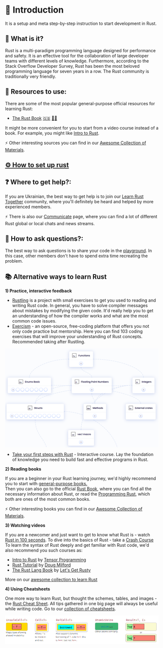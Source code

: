 # :footprints:️ Introduction

It is a setup and meta step-by-step instruction to start development in Rust.

## :crab: What is it?

<!-- [![](https://github.com/ChapliaS/LearnRustTogether/blob/master/asset/img/logo/rust-social-wide.jpg)](introduction.md) -->

Rust is a multi-paradigm programming language designed for performance and safety. It is an effective tool for the collaboration of large developer teams with different levels of knowledge. Furthermore, according to the Stack Overflow Developer Survey, Rust has been the most beloved programming language for seven years in a row. The Rust community is traditionally very friendly.

## :book: Resources to use:
There are some of the most popular general-purpose official resources for learning Rust: <br/>

- [The Rust Book](https://doc.rust-lang.org/book/ch00-00-introduction.html) [:uk:](https://doc.rust-lang.org/book/ch00-00-introduction.html) [:pirate_flag:](https://doc.rust-lang.ru/book/)

It might be more convenient for you to start from a video course instead of a book. For example, you might like [Intro to Rust](https://www.youtube.com/playlist?list=PLJbE2Yu2zumDF6BX6_RdPisRVHgzV02NW).

:zap: Other interesting sources you can find in our [ Awesome Collection of Materials](./learn.md#mortar_board-our-awesome-collection-of-materials-to-learn-rust).

## [:gear: How to set up rust](rust_setup.md)

## :question: Where to get help?:

If you are Ukrainian, the best way to get help is to join our [Learn Rust Together](https://t.me/rustlang_ua) community, where you'll definitely be heard and helped by more experienced members.

:zap:	There is also our [Communicate](./communicate.md) page, where you can find a lot of different Rust global or local chats and news streams.

## :pushpin: How to ask questions?:

The best way to ask questions is to share your code in the [playground](https://play.rust-lang.org/). In this case, other members don't have to spend extra time recreating the problem.<br/>

## :books: Alternative ways to learn Rust

**1) Practice, interactive feedback**
- [Rustling](https://github.com/rust-lang/rustlings#rustlings-%EF%B8%8F) is a project with small exercises to get you used to reading and writing Rust code. In general, you have to solve compiler messages about mistakes by modifying the given code. It'd really help you to get an understanding of how the compiler works and what are the most common code issues.
- [Exercism](https://exercism.org/tracks/rust/concepts) - an open-source, free-coding platform that offers you not only code practice but mentorship. Here you can find 103 coding exercises that will improve your understanding of Rust concepts. Recommended taking after Rustling.
<p align="center">
<img src="./asset/img/introduction_page/exercism.png"  width="600" align="center" />
</p>

- [Take your first steps with Rust](https://learn.microsoft.com/en-us/training/paths/rust-first-steps/) - Interactive course. Lay the foundation of knowledge you need to build fast and effective programs in Rust.

**2) Reading books**

If you are a beginner in your Rust learning journey, we'd highly recommend you to start with [general-purpose books.](./learn.md#star-general-purpose-courses) <br/>
Then you can also go to the official [Rust Book](https://doc.rust-lang.org/book/), where you can find all the necessary information about Rust, or read the [Programming Rust](https://cuteboyprogrammers.com/pdf/humblebundle/programmingrust.pdf), which both are ones of the most common books.

:zap: Other interesting books you can find in our [Awesome Collection of Materials](./learn.md#mortar_board-our-awesome-collection-of-materials-to-learn-rust).

**3) Watching videos**

If you are a newcomer and just want to get to know what Rust is - watch [Rust in 100 seconds](https://www.youtube.com/watch?v=5C_HPTJg5ek). To dive into the basics of Rust - take a [Crash Course](https://www.youtube.com/watch?v=zF34dRivLOw) <br/>
To learn the syntax of Rust deeply and get familiar with Rust code, we'd also recommend you such courses as:

- [Intro to Rust](https://www.youtube.com/playlist?list=PLJbE2Yu2zumDF6BX6_RdPisRVHgzV02NW) by [Tensor Programming](https://www.youtube.com/c/TensorProgramming)
- [Rust Tutorial](https://www.youtube.com/playlist?list=PLLqEtX6ql2EyPAZ1M2_C0GgVd4A-_L4_5) by [Doug Milford](https://www.youtube.com/channel/UCmBgC0JN41HjyjAXfkdkp-Q)
- [The Rust Lang Book](https://www.youtube.com/playlist?list=PLai5B987bZ9CoVR-QEIN9foz4QCJ0H2Y8) by [Let's Get Rusty](https://www.youtube.com/c/LetsGetRusty)

More on our [awesome collection to learn Rust](https://github.com/rust-lang-ua/learn_rust_together/blob/master/learn.md#star-general-purpose-courses)

**4) Using Cheatsheets**

One more way to learn Rust, but thought the schemes, tables, and images - the [Rust Cheat Sheet](https://cheats.rs/). All tips gathered in one big page will always be useful while writing code. Go to our [collection of cheatsheets](./cheat_sheets.md#chart_with_upwards_trend-cheat-sheats).
<p align="center">
<img src="./asset/img/introduction_page/cheatsheet.png"  width="600" align="center" />
</p>

